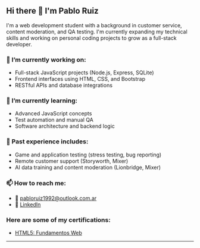 ## Hi there 👋 I'm Pablo Ruiz

I'm a web development student with a background in customer service, content moderation, and QA testing. I'm currently expanding my technical skills and working on personal coding projects to grow as a full-stack developer.

### 🔭 I’m currently working on:
- Full-stack JavaScript projects (Node.js, Express, SQLite)
- Frontend interfaces using HTML, CSS, and Bootstrap
- RESTful APIs and database integrations

### 🌱 I’m currently learning:
- Advanced JavaScript concepts
- Test automation and manual QA
- Software architecture and backend logic

### 💼 Past experience includes:
- Game and application testing (stress testing, bug reporting)
- Remote customer support (Storyworth, Mixer)
- AI data training and content moderation (Lionbridge, Mixer)

### 📫 How to reach me:
- 📧 [pabloruiz1992@outlook.com.ar](mailto:pabloruiz1992@outlook.com.ar)
- 🔗 [LinkedIn](https://www.linkedin.com/in/pablo-agustin-ruiz/)

### Here are some of my certifications:
- [HTML5: Fundamentos Web](https://www.educacionit.com/perfil/pablo-agustin-ruiz-396151/certificado/41980?_gl=1*2e9q1c*_ga*MTc2NTgxMzAxNC4xNzUzMDEzMTg2*_ga_R8GR8LL2B8*czE3NTMwMTMxODYkbzEkZzEkdDE3NTMwMTgwNDEkajM2JGwxJGgxNDA2MTA4MTY5)
---
